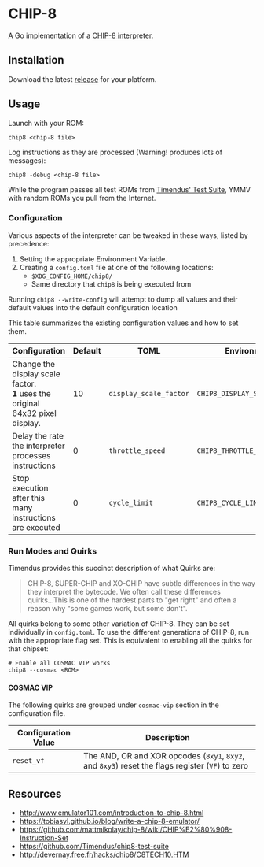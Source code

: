 # CHIP-8
A Go implementation of a [CHIP-8 interpreter](https://www.wikiwand.com/en/CHIP-8).

## Installation
Download the latest [release](https://github.com/braheezy/chip-8/releases) for your platform.

## Usage
Launch with your ROM:

    chip8 <chip-8 file>

Log instructions as they are processed (Warning! produces lots of messages):

    chip8 -debug <chip-8 file>

While the program passes all test ROMs from [Timendus' Test Suite](https://github.com/Timendus/chip8-test-suite), YMMV with random ROMs you pull from the Internet.

### Configuration
Various aspects of the interpreter can be tweaked in these ways, listed by precedence:
1. Setting the appropriate Environment Variable.
1. Creating a `config.toml` file at one of the following locations:
    - `$XDG_CONFIG_HOME/chip8/`
    - Same directory that `chip8` is being executed from

Running `chip8 --write-config` will attempt to dump all values and their default values into the default configuration location

This table summarizes the existing configuration values and how to set them.

| Configuration | Default | TOML | Environment |
|---------------|---------|------|-------------|
| Change the display scale factor.<br>**1** uses the original 64x32 pixel display. | 10 | `display_scale_factor` | `CHIP8_DISPLAY_SCALE_FACTOR` |
| Delay the rate the interpreter processes instructions | 0 | `throttle_speed` | `CHIP8_THROTTLE_SPEED` |
| Stop execution after this many instructions are executed | 0 | `cycle_limit` | `CHIP8_CYCLE_LIMIT` |

### Run Modes and Quirks
Timendus provides this succinct description of what Quirks are:
> CHIP-8, SUPER-CHIP and XO-CHIP have subtle differences in the way they interpret the bytecode. We often call these differences quirks...This is one of the hardest parts to "get right" and often a reason why "some games work, but some don't".

All quirks belong to some other variation of CHIP-8. They can be set individually in `config.toml`. To use the different generations of CHIP-8, run with the appropriate flag set. This is equivalent to enabling all the quirks for that chipset:

    # Enable all COSMAC VIP works
    chip8 --cosmac <ROM>

#### COSMAC VIP ####
The following quirks are grouped under `cosmac-vip` section in the configuration file.

| Configuration Value | Description |
|---------------------|-------------|
| `reset_vf`          | The AND, OR and XOR opcodes (`8xy1`, `8xy2`, and `8xy3`) reset the flags register (`VF`) to zero

## Resources
- http://www.emulator101.com/introduction-to-chip-8.html
- https://tobiasvl.github.io/blog/write-a-chip-8-emulator/
- https://github.com/mattmikolay/chip-8/wiki/CHIP%E2%80%908-Instruction-Set
- https://github.com/Timendus/chip8-test-suite
- http://devernay.free.fr/hacks/chip8/C8TECH10.HTM
